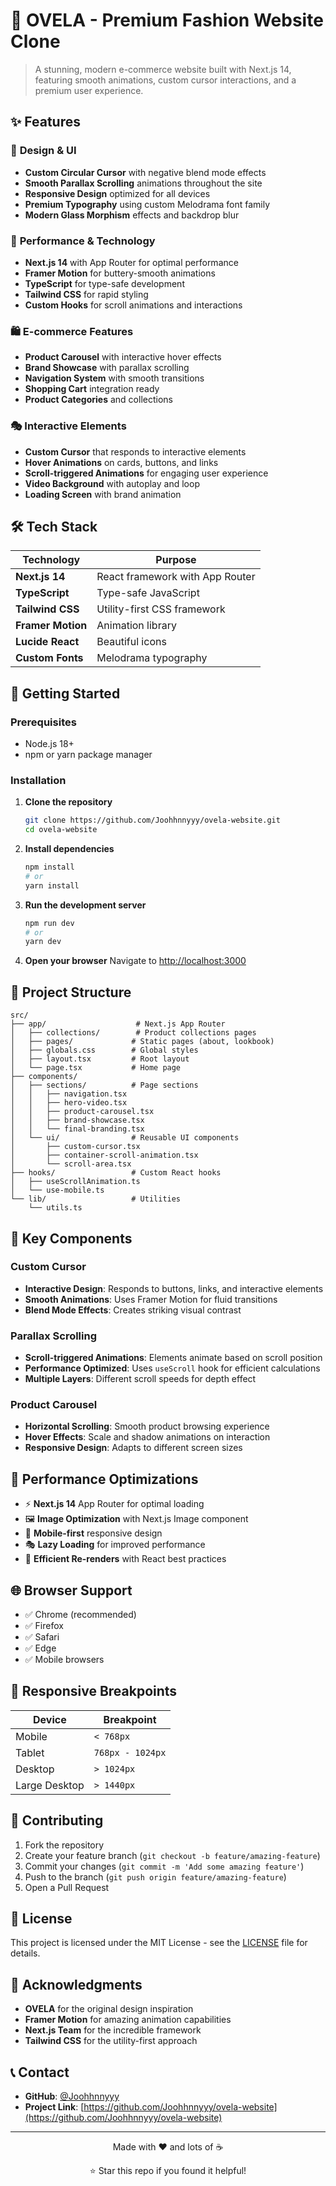 # 🌟 OVELA - Premium Fashion Website Clone

> A stunning, modern e-commerce website built with Next.js 14, featuring smooth animations, custom cursor interactions, and a premium user experience.

## ✨ Features

### 🎨 **Design & UI**
- **Custom Circular Cursor** with negative blend mode effects
- **Smooth Parallax Scrolling** animations throughout the site
- **Responsive Design** optimized for all devices
- **Premium Typography** using custom Melodrama font family
- **Modern Glass Morphism** effects and backdrop blur

### 🚀 **Performance & Technology**
- **Next.js 14** with App Router for optimal performance
- **Framer Motion** for buttery-smooth animations
- **TypeScript** for type-safe development
- **Tailwind CSS** for rapid styling
- **Custom Hooks** for scroll animations and interactions

### 🛍️ **E-commerce Features**
- **Product Carousel** with interactive hover effects
- **Brand Showcase** with parallax scrolling
- **Navigation System** with smooth transitions
- **Shopping Cart** integration ready
- **Product Categories** and collections

### 🎭 **Interactive Elements**
- **Custom Cursor** that responds to interactive elements
- **Hover Animations** on cards, buttons, and links
- **Scroll-triggered Animations** for engaging user experience
- **Video Background** with autoplay and loop
- **Loading Screen** with brand animation

## 🛠️ Tech Stack

| Technology | Purpose |
|------------|----------|
| **Next.js 14** | React framework with App Router |
| **TypeScript** | Type-safe JavaScript |
| **Tailwind CSS** | Utility-first CSS framework |
| **Framer Motion** | Animation library |
| **Lucide React** | Beautiful icons |
| **Custom Fonts** | Melodrama typography |

## 🚀 Getting Started

### Prerequisites
- Node.js 18+ 
- npm or yarn package manager

### Installation

1. **Clone the repository**
   ```bash
   git clone https://github.com/Joohhnnyyy/ovela-website.git
   cd ovela-website
   ```

2. **Install dependencies**
   ```bash
   npm install
   # or
   yarn install
   ```

3. **Run the development server**
   ```bash
   npm run dev
   # or
   yarn dev
   ```

4. **Open your browser**
   Navigate to [http://localhost:3000](http://localhost:3000)

## 📁 Project Structure

```
src/
├── app/                    # Next.js App Router
│   ├── collections/        # Product collections pages
│   ├── pages/             # Static pages (about, lookbook)
│   ├── globals.css        # Global styles
│   ├── layout.tsx         # Root layout
│   └── page.tsx           # Home page
├── components/
│   ├── sections/          # Page sections
│   │   ├── navigation.tsx
│   │   ├── hero-video.tsx
│   │   ├── product-carousel.tsx
│   │   ├── brand-showcase.tsx
│   │   └── final-branding.tsx
│   └── ui/                # Reusable UI components
│       ├── custom-cursor.tsx
│       ├── container-scroll-animation.tsx
│       └── scroll-area.tsx
├── hooks/                 # Custom React hooks
│   ├── useScrollAnimation.ts
│   └── use-mobile.ts
└── lib/                   # Utilities
    └── utils.ts
```

## 🎨 Key Components

### Custom Cursor
- **Interactive Design**: Responds to buttons, links, and interactive elements
- **Smooth Animations**: Uses Framer Motion for fluid transitions
- **Blend Mode Effects**: Creates striking visual contrast

### Parallax Scrolling
- **Scroll-triggered Animations**: Elements animate based on scroll position
- **Performance Optimized**: Uses `useScroll` hook for efficient calculations
- **Multiple Layers**: Different scroll speeds for depth effect

### Product Carousel
- **Horizontal Scrolling**: Smooth product browsing experience
- **Hover Effects**: Scale and shadow animations on interaction
- **Responsive Design**: Adapts to different screen sizes

## 🎯 Performance Optimizations

- ⚡ **Next.js 14** App Router for optimal loading
- 🖼️ **Image Optimization** with Next.js Image component
- 📱 **Mobile-first** responsive design
- 🎭 **Lazy Loading** for improved performance
- 🔄 **Efficient Re-renders** with React best practices

## 🌐 Browser Support

- ✅ Chrome (recommended)
- ✅ Firefox
- ✅ Safari
- ✅ Edge
- ✅ Mobile browsers

## 📱 Responsive Breakpoints

| Device | Breakpoint |
|--------|------------|
| Mobile | `< 768px` |
| Tablet | `768px - 1024px` |
| Desktop | `> 1024px` |
| Large Desktop | `> 1440px` |

## 🤝 Contributing

1. Fork the repository
2. Create your feature branch (`git checkout -b feature/amazing-feature`)
3. Commit your changes (`git commit -m 'Add some amazing feature'`)
4. Push to the branch (`git push origin feature/amazing-feature`)
5. Open a Pull Request

## 📄 License

This project is licensed under the MIT License - see the [LICENSE](LICENSE) file for details.

## 🙏 Acknowledgments

- **OVELA** for the original design inspiration
- **Framer Motion** for amazing animation capabilities
- **Next.js Team** for the incredible framework
- **Tailwind CSS** for the utility-first approach

## 📞 Contact

- **GitHub**: [@Joohhnnyyy](https://github.com/Joohhnnyyy)
- **Project Link**: [https://github.com/Joohhnnyyy/ovela-website](https://github.com/Joohhnnyyy/ovela-website)

---

<div align="center">
  <p>Made with ❤️ and lots of ☕</p>
  <p>⭐ Star this repo if you found it helpful!</p>
</div>
